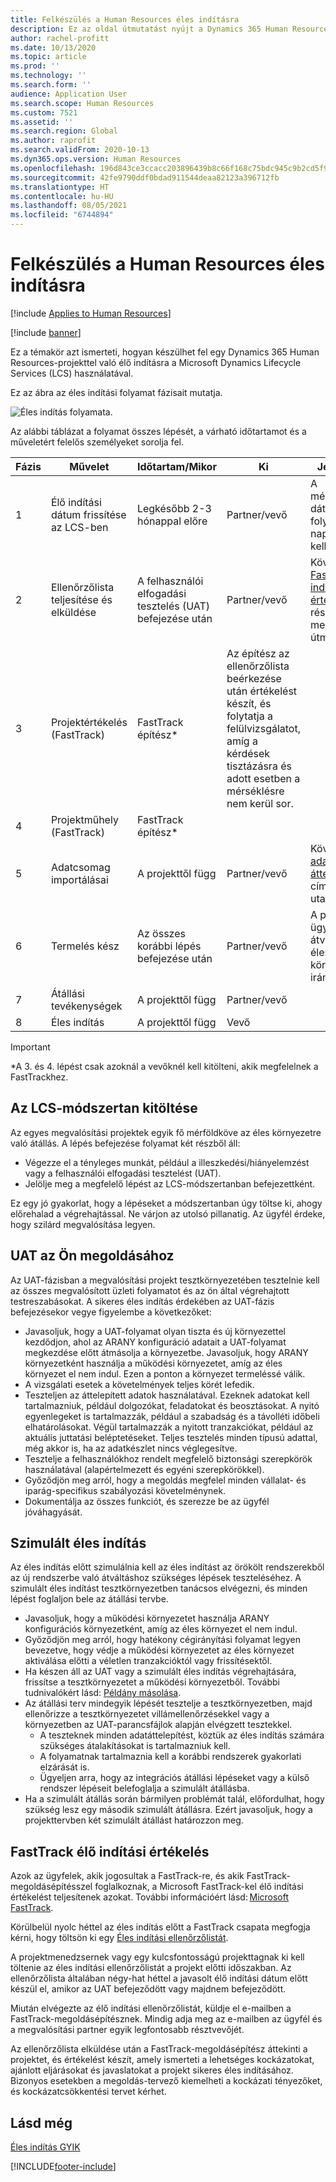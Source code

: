 ```yaml
---
title: Felkészülés a Human Resources éles indításra
description: Ez az oldal útmutatást nyújt a Dynamics 365 Human Resources rendszer éles indítására való felkészüléshez.
author: rachel-profitt
ms.date: 10/13/2020
ms.topic: article
ms.prod: ''
ms.technology: ''
ms.search.form: ''
audience: Application User
ms.search.scope: Human Resources
ms.custom: 7521
ms.assetid: ''
ms.search.region: Global
ms.author: raprofit
ms.search.validFrom: 2020-10-13
ms.dyn365.ops.version: Human Resources
ms.openlocfilehash: 196d843ce3ccacc203896439b8c66f168c75bdc945c9b2cd5f9bdd46a2cc3ddd
ms.sourcegitcommit: 42fe9790ddf0bdad911544deaa82123a396712fb
ms.translationtype: HT
ms.contentlocale: hu-HU
ms.lasthandoff: 08/05/2021
ms.locfileid: "6744894"
---
```

# <a name="prepare-for-human-resources-go-live"></a>Felkészülés a Human Resources éles indításra

[!include [Applies to Human Resources](../includes/applies-to-hr.md)]

[!include [banner](../includes/banner.md)]

Ez a témakör azt ismerteti, hogyan készülhet fel egy Dynamics 365 Human Resources-projekttel való élő indításra a Microsoft Dynamics Lifecycle Services (LCS) használatával. 

Ez az ábra az éles indítási folyamat fázisait mutatja. 

![Éles indítás folyamata.](./media/hr-admin-go-live-prepare-process.png)

Az alábbi táblázat a folyamat összes lépését, a várható időtartamot és a műveletért felelős személyeket sorolja fel.

| Fázis | Művelet | Időtartam/Mikor | Ki | Jegyzetek |
| --- | --- | --- | --- |--- |
| 1 | Élő indítási dátum frissítése az LCS-ben | Legkésőbb 2-3 hónappal előre | Partner/vevő | A mérföldkövek dátumát folyamatosan naprakészen kell tartani. |
| 2 | Ellenőrzőlista teljesítése és elküldése | A felhasználói elfogadási tesztelés (UAT) befejezése után | Partner/vevő | Kövesse a [FastTrack élő indítási értékelés](hr-admin-go-live-prepare.md#fasttrack-go-live-assessment) részben megadott útmutatást. |
| 3 | Projektértékelés (FastTrack) | FastTrack építész* | Az építész az ellenőrzőlista beérkezése után értékelést készít, és folytatja a felülvizsgálatot, amíg a kérdések tisztázásra és adott esetben a mérséklésre nem kerül sor. |
| 4 | Projektműhely (FastTrack) | FastTrack építész* | |
| 5 | Adatcsomag importálásai | A projekttől függ | Partner/vevő | Kövesse az [adatkezelés áttekintése](../fin-ops-core/dev-itpro/data-entities/data-entities-data-packages.md) című témakör utasításait.|
| 6 | Termelés kész | Az összes korábbi lépés befejezése után | Partner/vevő | A partner/ügyfél átveheti az éles környezet irányítását.|
| 7 | Átállási tevékenységek | A projekttől függ | Partner/vevő | |
| 8 | Éles indítás | A projekttől függ | Vevő | |

> [!IMPORTANT]
> *A 3. és 4. lépést csak azoknál a vevőknél kell kitölteni, akik megfelelnek a FastTrackhez.

## <a name="completing-the-lcs-methodology"></a>Az LCS-módszertan kitöltése

Az egyes megvalósítási projektek egyik fő mérföldköve az éles környezetre való átállás. A lépés befejezése folyamat két részből áll: 

- Végezze el a tényleges munkát, például a illeszkedési/hiányelemzést vagy a felhasználói elfogadási tesztelést (UAT). 
- Jelölje meg a megfelelő lépést az LCS-módszertanban befejezettként. 

Ez egy jó gyakorlat, hogy a lépéseket a módszertanban úgy töltse ki, ahogy előrehalad a végrehajtással. Ne várjon az utolsó pillanatig. Az ügyfél érdeke, hogy szilárd megvalósítása legyen. 

## <a name="uat-for-your-solution"></a>UAT az Ön megoldásához

Az UAT-fázisban a megvalósítási projekt tesztkörnyezetében tesztelnie kell az összes megvalósított üzleti folyamatot és az ön által végrehajtott testreszabásokat. A sikeres éles indítás érdekében az UAT-fázis befejezésekor vegye figyelembe a következőket: 

- Javasoljuk, hogy a UAT-folyamat olyan tiszta és új környezettel kezdődjon, ahol az ARANY konfiguráció adatait a UAT-folyamat megkezdése előtt átmásolja a környezetbe. Javasoljuk, hogy ARANY környezetként használja a működési környezetet, amíg az éles környezet el nem indul. Ezen a ponton a környezet termeléssé válik.
- A vizsgálati esetek a követelmények teljes körét lefedik. 
- Teszteljen az áttelepített adatok használatával. Ezeknek adatokat kell tartalmazniuk, például dolgozókat, feladatokat és beosztásokat. A nyitó egyenlegeket is tartalmazzák, például a szabadság és a távolléti időbeli elhatárolásokat. Végül tartalmazzák a nyitott tranzakciókat, például az aktuális juttatási beléptetéseket. Teljes tesztelés minden típusú adattal, még akkor is, ha az adatkészlet nincs véglegesítve. 
- Tesztelje a felhasználókhoz rendelt megfelelő biztonsági szerepkörök használatával (alapértelmezett és egyéni szerepkörökkel). 
- Győződjön meg arról, hogy a megoldás megfelel minden vállalat- és iparág-specifikus szabályozási követelménynek. 
- Dokumentálja az összes funkciót, és szerezze be az ügyfél jóváhagyását. 

## <a name="mock-go-live"></a>Szimulált éles indítás

Az éles indítás előtt szimulálnia kell az éles indítást az örökölt rendszerekből az új rendszerbe való átváltáshoz szükséges lépések teszteléséhez. A szimulált éles indítást tesztkörnyezetben tanácsos elvégezni, és minden lépést foglaljon bele az átállási tervbe.

- Javasoljuk, hogy a működési környezetet használja ARANY konfigurációs környezetként, amíg az éles környezet el nem indul.
- Győződjön meg arról, hogy hatékony cégirányítási folyamat legyen bevezetve, hogy védje a működési környezetet az éles környezet aktiválása előtti a véletlen tranzakcióktól vagy frissítésektől.
- Ha készen áll az UAT vagy a szimulált éles indítás végrehajtására, frissítse a tesztkörnyezetet a működési környezetből. További tudnivalókért lásd: [Példány másolása](hr-admin-setup-copy-instance.md).
- Az átállási terv mindegyik lépését tesztelje a tesztkörnyezetben, majd ellenőrizze a tesztkörnyezetet villámellenőrzésekkel vagy a környezetben az UAT-parancsfájlok alapján elvégzett tesztekkel.
  - A teszteknek minden adatáttelepítést, köztük az éles indítás számára szükséges átalakításokat is tartalmazniuk kell.
  - A folyamatnak tartalmaznia kell a korábbi rendszerek gyakorlati elzárását is.
  - Ügyeljen arra, hogy az integrációs átállási lépéseket vagy a külső rendszer lépéseit belefoglalja a szimulált átállásba.
- Ha a szimulált átállás során bármilyen problémát talál, előfordulhat, hogy szükség lesz egy második szimulált átállásra. Ezért javasoljuk, hogy a projekttervben két szimulált átállást határozzon meg.

## <a name="fasttrack-go-live-assessment"></a>FastTrack élő indítási értékelés

Azok az ügyfelek, akik jogosultak a FastTrack-re, és akik FastTrack-megoldásépítésszel foglalkoznak, a Microsoft FastTrack-kel élő indítási értékelést teljesítenek azokat. További információért lásd: [Microsoft FastTrack](/dynamics365/fasttrack/). 

Körülbelül nyolc héttel az éles indítás előtt a FastTrack csapata megfogja kérni, hogy töltsön ki egy [Éles indítási ellenőrzőlistát](https://go.microsoft.com/fwlink/?linkid=2146013).

A projektmenedzsernek vagy egy kulcsfontosságú projekttagnak ki kell töltenie az éles indítási ellenőrzőlistát a projekt előtti időszakban. Az ellenőrzőlista általában négy-hat héttel a javasolt élő indítási dátum előtt készül el, amikor az UAT befejeződött vagy majdnem befejeződött. 

Miután elvégezte az élő indítási ellenőrzőlistát, küldje el e-mailben a FastTrack-megoldásépítésznek. Mindig adja meg az e-mailben az ügyfél és a megvalósítási partner egyik legfontosabb résztvevőjét. 

Az ellenőrzőlista elküldése után a FastTrack-megoldásépítész áttekinti a projektet, és értékelést készít, amely ismerteti a lehetséges kockázatokat, ajánlott eljárásokat és javaslatokat a projekt sikeres éles indításához. Bizonyos esetekben a megoldás-tervező kiemelheti a kockázati tényezőket, és kockázatcsökkentési tervet kérhet. 

## <a name="see-also"></a>Lásd még

[Éles indítás GYIK](hr-admin-go-live-faq.md)


[!INCLUDE[footer-include](../includes/footer-banner.md)]
